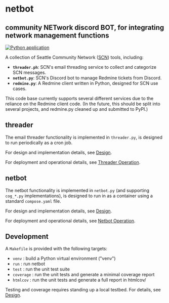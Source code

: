 # netbot

## community **NET**work discord **BOT**, for integrating network management functions

[![Python application](https://github.com/philion/netbot/actions/workflows/python-app.yml/badge.svg?branch=main)](https://github.com/philion/netbot/actions/workflows/python-app.yml)


A collection of Seattle Community Network ([SCN](https://seattlecommunitynetwork.org/)) tools, including:
* **`threader.ph`**: SCN's email threading service to collect and categorize SCN messages.
* **`netbot.py`**: SCN's Discord bot to manage Redmine tickets from Discord.
* **`redmine.py`**: A Redmine client written in Python, designed for SCN use cases.

This code base currently supports several different services due to the reliance on the Redmine client code. (In the future, this should be split into several projects, and redmine.py cleaned up and submitted to PyPI.)


## threader

The email threader functionality is implemented in `threader.py`, is designed to run periodically as a cron job.

For design and implementation details, see [Design](docs/design.md).

For deployment and operational details, see [Threader Operation](docs/threader.md).


## netbot

The netbot functionality is implemented in `netbot.py` (and supporting `cog_*.py` implementations), is designed to run in as a container using a standard `compose.yaml` file.

For design and implementation details, see [Design](docs/design.md).

For deployment and operational details, see [Netbot Operation](docs/netbot.md).


## Development
A `Makefile` is provided with the following targets:
- `venv`     : build a Python virtual environment ("venv")
- `run`      : run netbot
- `test`     : run the unit test suite
- `coverage` : run the unit tests and generate a minimal coverage report
- `htmlcov`  : run the unit tests and generate a full report in htmlcov/

Testing and coverage requires standing up a local testbed. For details, see [Design](docs/design.md).